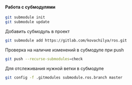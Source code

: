 #### Работа с субмодулями
```bash
git submodule init
git submodule update
```
Добавить субмодуль в проект
```bash
git submodule add https://gitlab.com/kovachilya/ros.git
```
Проверка на наличие изменений в субмодуле при push
```bash
git push --recurse-submodules=check
```
Для отслеживания нужной ветки в субмодуле
```bash
git config -f .gitmodules submodule.ros.branch master  
```